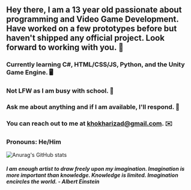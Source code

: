 ## Hey there, I am a 13 year old passionate about programming and Video Game Development. Have worked on a few prototypes before but haven't shipped any official project. Look forward to working with you. 🙂

###  Currently learning C#, HTML/CSS/JS, Python, and the Unity Game Engine. 🖥️

###  Not LFW as I am busy with school. 🏫

###  Ask me about anything and if I am available, I'll respond. 💬

###  You can reach out to me at khokharizad@gmail.com. ✉️ 

###  Pronouns: He/Him 
 
![Anurag's GitHub stats](https://github-readme-stats.vercel.app/api?username=IK-49&count_private=true&show_icons=true&theme=dracula)

#### *I am enough artist to draw freely upon my imagination. Imagination is more important than knowledge. Knowledge is limited. Imagination encircles the world. - Albert Einstein*

